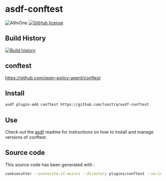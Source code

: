 # asdf-conftest

![AllInOne](https://github.com/looztra/asdf-conftest/actions/workflows/aio.yml/badge.svg)
[![GitHub license](https://img.shields.io/github/license/looztra/asdf-conftest?style=plastic)](https://github.com/looztra/asdf-conftest/blob/master/LICENSE)

## Build History

[![Build history](https://buildstats.info/github/chart/looztra/asdf-conftest?branch=master)](https://github.com/looztra/asdf-conftest/actions)

## conftest

<https://github.com/open-policy-agent/conftest>

## Install

```bash
asdf plugin-add conftest https://github.com/looztra/asdf-conftest
```

## Use

Check out the [asdf](https://github.com/asdf-vm/asdf) readme for instructions on how to install and manage versions of conftest.

## Source code

This source code has been generated with :

```bash
cookiecutter --overwrite-if-exists --directory plugins/conftest --no-input https://github.com/looztra/cookiecutter-asdf-plugin

```

